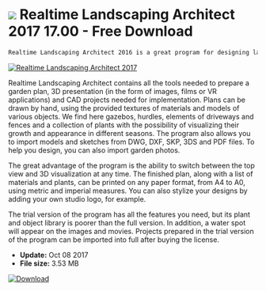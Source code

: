 # ![](https://cdn.softexe.net/static/icon/a/realtime-landscaping-architect-2017-10787.png) Realtime Landscaping Architect 2017 17.00 - Free Download

```sh
Realtime Landscaping Architect 2016 is a great program for designing lawns, arbors, terraces, patios, pools, ponds, cascades, driveways, fences, rebates and many other garden elements. The program takes into account the climate zone, terrain and helps plan the irrigation system.
```
[![Realtime Landscaping Architect 2017](https:https://tse3.mm.bing.net/th?id=OIP.tIgCQCQznanKbAgYOcSpQwHaFu&pid=Api)](https://softexe.net/win/multimedia/graphics-design/realtime-landscaping-architect-2017:pRghg.html)

Realtime Landscaping Architect contains all the tools needed to prepare a garden plan, 3D presentation (in the form of images, films or VR applications) and CAD projects needed for implementation. Plans can be drawn by hand, using the provided textures of materials and models of various objects. We find here gazebos, hurdles, elements of driveways and fences and a collection of plants with the possibility of visualizing their growth and appearance in different seasons. The program also allows you to import models and sketches from DWG, DXF, SKP, 3DS and PDF files. To help you design, you can also import garden photos. 
 
 
 The great advantage of the program is the ability to switch between the top view and 3D visualization at any time. The finished plan, along with a list of materials and plants, can be printed on any paper format, from A4 to A0, using metric and imperial measures. You can also stylize your designs by adding your own studio logo, for example.
 
 
 The trial version of the program has all the features you need, but its plant and object library is poorer than the full version. In addition, a water spot will appear on the images and movies. Projects prepared in the trial version of the program can be imported into full after buying the license.


- **Update:** Oct 08 2017
- **File size:** 3.53 MB

[![Download](https://cdn.softexe.net/static/img/download.png)](https://softexe.net/win/multimedia/graphics-design/realtime-landscaping-architect-2017:pRghg.html)

